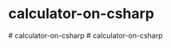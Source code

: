 ﻿# calculator-on-csharp
#   c a l c u l a t o r - o n - c s h a r p  
 #   c a l c u l a t o r - o n - c s h a r p  
 